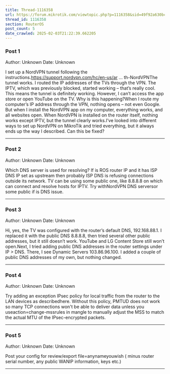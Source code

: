 ```yaml
---
title: Thread-1116358
url: https://forum.mikrotik.com/viewtopic.php?p=1116358&sid=49f92a630bc7970d8ca50523be880e8f#p1116358
thread_id: 1116358
section: RouterOS
post_count: 5
date_crawled: 2025-02-03T21:22:39.662205
---
```


### Post 1
Author: Unknown
Date: Unknown

I set up a NordVPN tunnel following the instructions.https://support.nordvpn.com/hc/en-us/ar ... th-NordVPNThe tunnel works. I routed the IP addresses of the TVs through the VPN. The IPTV, which was previously blocked, started working – that’s really cool. This means the tunnel is definitely working. However, I can’t access the app store or open YouTube on the TV. Why is this happening?When I route my computer’s IP address through the VPN, nothing opens – not even Google. But when I install the NordVPN app on my computer, everything works, and all websites open. When NordVPN is installed on the router itself, nothing works except IPTV, but the tunnel clearly works.I’ve looked into different ways to set up NordVPN on MikroTik and tried everything, but it always ends up the way I described. Can this be fixed?

---
### Post 2
Author: Unknown
Date: Unknown

Which DNS server is used for resolving? If is ROS router IP and it has ISP DNS IP set as upstream then probably ISP DNS is refusing connections outside its network. TV can be using some public one, like 8.8.8.8 on which can connect and resolve hosts for IPTV. Try withNordVPN DNS serversor some public if is DNS issue.

---
### Post 3
Author: Unknown
Date: Unknown

Hi, yes, the TV was configured with the router’s default DNS, 192.168.88.1. I replaced it with the public DNS 8.8.8.8, then tried several other public addresses, but it still doesn’t work. YouTube and LG Content Store still won’t open.Next, I tried adding public DNS addresses in the router settings under IP > DNS. There, I see Dynamic Servers 103.86.96.100. I added a couple of public DNS addresses of my own, but nothing changed.

---
### Post 4
Author: Unknown
Date: Unknown

Try adding an exception IPsec policy for local traffic from the router to the LAN devices as describedhere. Without this policy, PMTUD does not work so many TCP connections won't be able to deliver data unless you useaction=change-mssrules in mangle to manually adjust the MSS to match the actual MTU of the IPsec-encrypted packets.

---
### Post 5
Author: Unknown
Date: Unknown

Post your config for review/export file=anynameyouwish ( minus router serial number, any public WANIP information, keys etc.)

---
